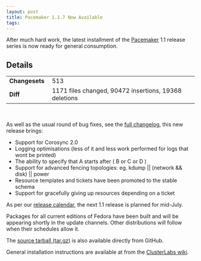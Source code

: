 ```yaml
---
layout: post
title: Pacemaker 1.1.7 Now Available
tags: 
---
```

After much hard work, the latest installment of the
[Pacemaker](http://www.clusterlabs.org/wiki/Pacemaker) 1.1 release series is
now ready for general consumption.

## Details
<table><tr><td><strong>Changesets&nbsp;</strong></td> <td> 513 </td>
</tr><tr><td><strong>Diff</strong></td> <td>1171 files changed, 90472 insertions, 19368
deletions</td> </tr></table><br/>

As well as the usual round of bug fixes, see the [full changelog](https://raw.github.com/ClusterLabs/pacemaker/master/ChangeLog),
this new release brings:

  * Support for Corosync 2.0
  * Logging optimisations (less of it and less work performed for logs that wont be printed)
  * The ability to specify that A starts after ( B or C or D )
  * Support for advanced fencing topologies: eg. kdump || (network && disk) || power
  * Resource templates and tickets have been promoted to the stable schema
  * Support for gracefully giving up resources depending on a ticket

As per our [release calendar](http://www.clusterlabs.org/wiki/ReleaseCalendar), the next 1.1
release is planned for mid-July.

Packages for all current editions of Fedora have been built and will be
appearing shortly in the update channels. Other distributions will follow when
their schedules allow it.

The [source tarball (tar.gz)](https://nodeload.github.com/ClusterLabs/pacemaker/tarball/Pacemaker-1.1.7) is also available directly from GitHub.

General installation instructions are available at from the [ClusterLabs wiki](http://clusterlabs.org/wiki/Install).

